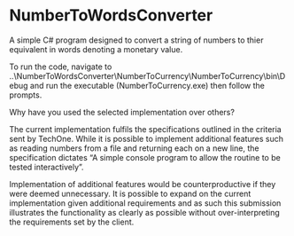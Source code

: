 # NumberToWordsConverter
A simple C# program designed to convert a string of numbers to thier equivalent in words denoting a monetary value.

To run the code, navigate to ..\NumberToWordsConverter\NumberToCurrency\NumberToCurrency\bin\Debug and run the executable (NumberToCurrency.exe) then follow the prompts.

Why have you used the selected implementation over others?

The current implementation fulfils the specifications outlined in the criteria sent by TechOne. While it is possible to implement additional features such as reading numbers from a file and returning each on a new line, the specification dictates “A simple console program to allow the routine to be tested interactively”. 

Implementation of additional features would be counterproductive if they were deemed unnecessary. It is possible to expand on the current implementation given additional requirements and as such this submission illustrates the functionality as clearly as possible without over-interpreting the requirements set by the client.